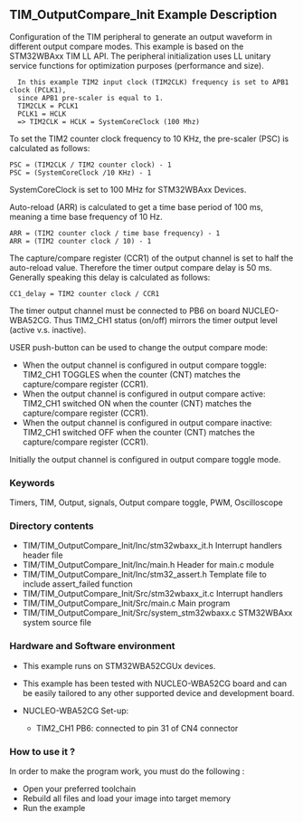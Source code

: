 ## <b>TIM_OutputCompare_Init Example Description</b>

Configuration of the TIM peripheral to generate an output 
waveform in different output compare modes. This example is based on the 
STM32WBAxx TIM LL API. The peripheral initialization uses 
LL unitary service functions for optimization purposes (performance and size).

      In this example TIM2 input clock (TIM2CLK) frequency is set to APB1 clock (PCLK1),
      since APB1 pre-scaler is equal to 1.
      TIM2CLK = PCLK1
      PCLK1 = HCLK
      => TIM2CLK = HCLK = SystemCoreClock (100 Mhz)

To set the TIM2 counter clock frequency to 10 KHz, the pre-scaler (PSC) is
calculated as follows:

    PSC = (TIM2CLK / TIM2 counter clock) - 1
    PSC = (SystemCoreClock /10 KHz) - 1

SystemCoreClock is set to 100 MHz for STM32WBAxx Devices.

Auto-reload (ARR) is calculated to get a time base period of 100 ms,
meaning a time base frequency of 10 Hz.

    ARR = (TIM2 counter clock / time base frequency) - 1
    ARR = (TIM2 counter clock / 10) - 1

The capture/compare register (CCR1) of the output channel is set to half the
auto-reload value. Therefore the timer output compare delay is 50 ms.
Generally speaking this delay is calculated as follows:

    CC1_delay = TIM2 counter clock / CCR1

The timer output channel must be connected to PB6 on board NUCLEO-WBA52CG.
Thus TIM2_CH1 status (on/off) mirrors the timer output level (active v.s. inactive).

USER push-button can be used to change the output compare mode:

  - When the output channel is configured in output compare toggle:  TIM2_CH1 
    TOGGLES when the counter (CNT) matches the capture/compare register (CCR1).
  - When the output channel is configured in output compare active:  TIM2_CH1 
    switched ON when the counter (CNT) matches the capture/compare register
    (CCR1).
  - When the output channel is configured in output compare inactive:  TIM2_CH1 
    switched OFF when the counter (CNT) matches the capture/compare register
    (CCR1).
    
Initially the output channel is configured in output compare toggle mode.

### <b>Keywords</b>

Timers, TIM, Output, signals, Output compare toggle, PWM, Oscilloscope

### <b>Directory contents</b>

  - TIM/TIM_OutputCompare_Init/Inc/stm32wbaxx_it.h         Interrupt handlers header file
  - TIM/TIM_OutputCompare_Init/Inc/main.h                  Header for main.c module
  - TIM/TIM_OutputCompare_Init/Inc/stm32_assert.h          Template file to include assert_failed function
  - TIM/TIM_OutputCompare_Init/Src/stm32wbaxx_it.c         Interrupt handlers
  - TIM/TIM_OutputCompare_Init/Src/main.c                  Main program
  - TIM/TIM_OutputCompare_Init/Src/system_stm32wbaxx.c     STM32WBAxx system source file


### <b>Hardware and Software environment</b>

  - This example runs on STM32WBA52CGUx devices.

  - This example has been tested with NUCLEO-WBA52CG board and can be
    easily tailored to any other supported device and development board.
  - NUCLEO-WBA52CG Set-up:
      - TIM2_CH1  PB6: connected to pin 31 of CN4 connector 

### <b>How to use it ?</b>

In order to make the program work, you must do the following :

 - Open your preferred toolchain
 - Rebuild all files and load your image into target memory
 - Run the example

